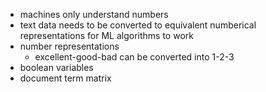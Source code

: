 * machines only understand numbers
* text data needs to be converted to equivalent numberical representations for ML algorithms to work
* number representations    
    * excellent-good-bad can be converted into 1-2-3
* boolean variables
* document term matrix  
